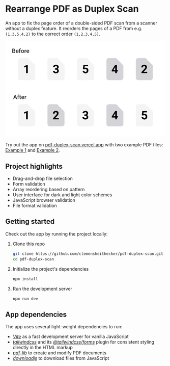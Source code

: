 # Rearrange PDF as Duplex Scan

An app to fix the page order of a double-sided PDF scan from a scanner without a duplex feature. It reorders the pages of a PDF from e.g. `(1,3,5,4,2)` to the correct order `(1,2,3,4,5)`.

![Page order before and after](diagram.svg)

Try out the app on [pdf-duplex-scan.vercel.app](https://pdf-duplex-scan.vercel.app) with two example PDF files: [Example 1](https://github.com/clemensheithecker/pdf-duplex-scan/raw/main/pdf-examples/pdf-example-1.pdf) and [Example 2](https://github.com/clemensheithecker/pdf-duplex-scan/raw/main/pdf-examples/pdf-example-2.pdf).

## Project highlights

- Drag-and-drop file selection
- Form validation
- Array reordering based on pattern
- User interface for dark and light color schemes
- JavaScript browser validation
- File format validation

## Getting started

Check out the app by running the project locally:

1. Clone this repo

    ```sh
    git clone https://github.com/clemensheithecker/pdf-duplex-scan.git
    cd pdf-duplex-scan
    ```

2. Initialize the project's dependencies

    ```sh
    npm install
    ```

3. Run the development server

    ```sh
    npm run dev
    ```

## App dependencies

The app uses several light-weight dependencies to run:

- *[Vite](https://vitejs.dev)* as a fast development server for vanilla JavaScript
- *[tailwindcss](https://tailwindcss.com)* and its *[@tailwindcss/forms](https://github.com/tailwindlabs/tailwindcss-forms)* plugin for consistent styling directly in the HTML markup
- *[pdf-lib](https://pdf-lib.js.org/)* to create and modify PDF documents
- *[downloadjs](http://danml.com/download.html)* to download files from JavaScript
